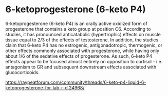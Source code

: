 # 6-ketoprogesterone (6-keto P4)
6-ketoprogesterone (6-keto P4) is an orally active oxidized form of progesterone that contains a keto group at position C6. According to studies, it has pronounced anticatabolic (hypertrophic) effects on muscle tissue equal to 2/3 of the effects of testosterone. In addition, the studies claim that 6-keto P4 has no estrogenic, antigonadotropic, thermogenic, or other effects commonly associated with progesterone, while having only about 1/6 of the sedative effects of progesterone. As such, 6-keto P4 effects appear to be focused almost entirely on opposition to cortisol - i.e. antagonism to GR and subsequent downstream effects associated with glucocorticoids.

https://raypeatforum.com/community/threads/6-keto-p4-liquid-6-ketoprogesterone-for-lab-r-d.24968/